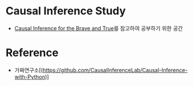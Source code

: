 # Causal Inference Study
- [Causal Inference for the Brave and True](https://matheusfacure.github.io/python-causality-handbook/landing-page.html)를 참고하여 공부하기 위한 공간

# Reference
- 가짜연구소[(https://github.com/CausalInferenceLab/Causal-Inference-with-Python)]
